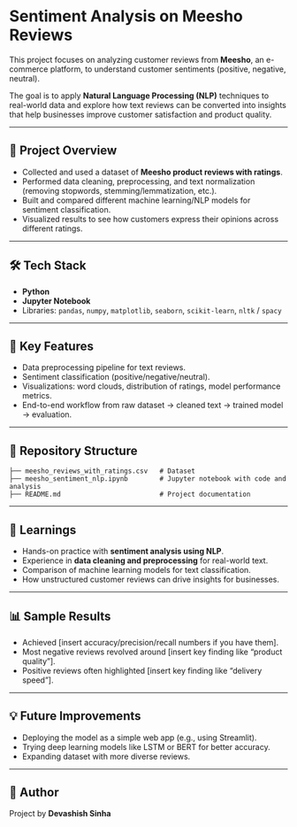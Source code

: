 # Sentiment Analysis on Meesho Reviews  

This project focuses on analyzing customer reviews from **Meesho**, an e-commerce platform, to understand customer sentiments (positive, negative, neutral).  

The goal is to apply **Natural Language Processing (NLP)** techniques to real-world data and explore how text reviews can be converted into insights that help businesses improve customer satisfaction and product quality.  

---

## 📌 Project Overview  
- Collected and used a dataset of **Meesho product reviews with ratings**.  
- Performed data cleaning, preprocessing, and text normalization (removing stopwords, stemming/lemmatization, etc.).  
- Built and compared different machine learning/NLP models for sentiment classification.  
- Visualized results to see how customers express their opinions across different ratings.  

---

## 🛠️ Tech Stack  
- **Python**  
- **Jupyter Notebook**  
- Libraries: `pandas`, `numpy`, `matplotlib`, `seaborn`, `scikit-learn`, `nltk` / `spacy`  

---

## 🚀 Key Features  
- Data preprocessing pipeline for text reviews.  
- Sentiment classification (positive/negative/neutral).  
- Visualizations: word clouds, distribution of ratings, model performance metrics.  
- End-to-end workflow from raw dataset → cleaned text → trained model → evaluation.  

---

## 📂 Repository Structure  
```
├── meesho_reviews_with_ratings.csv   # Dataset  
├── meesho_sentiment_nlp.ipynb        # Jupyter notebook with code and analysis  
├── README.md                         # Project documentation  
```

---

## 🔑 Learnings  
- Hands-on practice with **sentiment analysis using NLP**.  
- Experience in **data cleaning and preprocessing** for real-world text.  
- Comparison of machine learning models for text classification.  
- How unstructured customer reviews can drive insights for businesses.  

---

## 📊 Sample Results  
- Achieved [insert accuracy/precision/recall numbers if you have them].  
- Most negative reviews revolved around [insert key finding like “product quality”].  
- Positive reviews often highlighted [insert key finding like “delivery speed”].  

---

## 💡 Future Improvements  
- Deploying the model as a simple web app (e.g., using Streamlit).  
- Trying deep learning models like LSTM or BERT for better accuracy.  
- Expanding dataset with more diverse reviews.  

---

## 👤 Author  
Project by **Devashish Sinha** 
